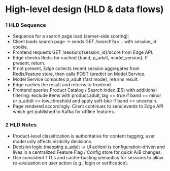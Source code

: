 # High-level design (HLD & data flows)

### 1 HLD Sequence 
- Sequence for a search page load (server-side scoring):
- Client loads search page → sends GET /search?q=... with session_id cookie.
- Frontend requests GET /session/{session_id}/score from Edge API.
- Edge checks Redis for cached {band, p_adult, model_version}. If present, return.
- If not present, Edge collects recent session aggregates from Redis/feature store, then calls POST /predict on Model Service.
- Model Service computes p_adult (fast mode), returns result.
- Edge caches the result and returns to frontend.
- Frontend queries Product Catalog / Search index (ES) with additional filtering: exclude items with product.adult_tag == true if band == minor or p_adult <= low_threshold and apply soft-blur if band == uncertain.
- Page rendered accordingly. Client continues to send events to Edge API which get published to Kafka for offline features.

### 2 HLD Notes
- Product-level classification is authoritative for content tagging; user model only affects visibility decisions.
- Decision logic (mapping p_adult → UI action) is configuration-driven and lives in a centralized Feature Flag / Config store for quick A/B changes.
- Use consistent TTLs and cache-busting semantics for sessions to allow re-evaluation on user action (e.g., login or verification).
